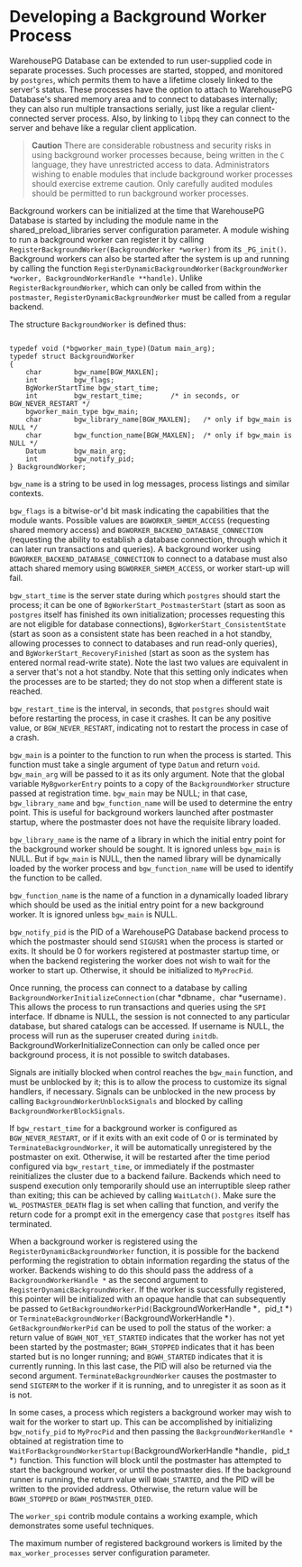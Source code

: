 # Developing a Background Worker Process 

WarehousePG Database can be extended to run user-supplied code in separate processes. Such processes are started, stopped, and monitored by `postgres`, which permits them to have a lifetime closely linked to the server's status. These processes have the option to attach to WarehousePG Database's shared memory area and to connect to databases internally; they can also run multiple transactions serially, just like a regular client-connected server process. Also, by linking to `libpq` they can connect to the server and behave like a regular client application.

> **Caution** There are considerable robustness and security risks in using background worker processes because, being written in the `C` language, they have unrestricted access to data. Administrators wishing to enable modules that include background worker processes should exercise extreme caution. Only carefully audited modules should be permitted to run background worker processes.

Background workers can be initialized at the time that WarehousePG Database is started by including the module name in the shared\_preload\_libraries server configuration parameter. A module wishing to run a background worker can register it by calling `RegisterBackgroundWorker(BackgroundWorker *worker)` from its `_PG_init()`. Background workers can also be started after the system is up and running by calling the function `RegisterDynamicBackgroundWorker(BackgroundWorker *worker, BackgroundWorkerHandle **handle)`. Unlike `RegisterBackgroundWorker`, which can only be called from within the `postmaster`, `RegisterDynamicBackgroundWorker` must be called from a regular backend.

The structure `BackgroundWorker` is defined thus:

```

typedef void (*bgworker_main_type)(Datum main_arg);
typedef struct BackgroundWorker
{
    char        bgw_name[BGW_MAXLEN];
    int         bgw_flags;
    BgWorkerStartTime bgw_start_time;
    int         bgw_restart_time;       /* in seconds, or BGW_NEVER_RESTART */
    bgworker_main_type bgw_main;
    char        bgw_library_name[BGW_MAXLEN];   /* only if bgw_main is NULL */
    char        bgw_function_name[BGW_MAXLEN];  /* only if bgw_main is NULL */
    Datum       bgw_main_arg;
    int         bgw_notify_pid;
} BackgroundWorker;

```

`bgw_name` is a string to be used in log messages, process listings and similar contexts.

`bgw_flags` is a bitwise-or'd bit mask indicating the capabilities that the module wants. Possible values are `BGWORKER_SHMEM_ACCESS` \(requesting shared memory access\) and `BGWORKER_BACKEND_DATABASE_CONNECTION` \(requesting the ability to establish a database connection, through which it can later run transactions and queries\). A background worker using `BGWORKER_BACKEND_DATABASE_CONNECTION` to connect to a database must also attach shared memory using `BGWORKER_SHMEM_ACCESS`, or worker start-up will fail.

`bgw_start_time` is the server state during which `postgres` should start the process; it can be one of `BgWorkerStart_PostmasterStart` \(start as soon as `postgres` itself has finished its own initialization; processes requesting this are not eligible for database connections\), `BgWorkerStart_ConsistentState` \(start as soon as a consistent state has been reached in a hot standby, allowing processes to connect to databases and run read-only queries\), and `BgWorkerStart_RecoveryFinished` \(start as soon as the system has entered normal read-write state\). Note the last two values are equivalent in a server that's not a hot standby. Note that this setting only indicates when the processes are to be started; they do not stop when a different state is reached.

`bgw_restart_time` is the interval, in seconds, that `postgres` should wait before restarting the process, in case it crashes. It can be any positive value, or `BGW_NEVER_RESTART`, indicating not to restart the process in case of a crash.

`bgw_main` is a pointer to the function to run when the process is started. This function must take a single argument of type `Datum` and return `void`. `bgw_main_arg` will be passed to it as its only argument. Note that the global variable `MyBgworkerEntry` points to a copy of the `BackgroundWorker` structure passed at registration time. `bgw_main` may be NULL; in that case, `bgw_library_name` and `bgw_function_name` will be used to determine the entry point. This is useful for background workers launched after postmaster startup, where the postmaster does not have the requisite library loaded.

`bgw_library_name` is the name of a library in which the initial entry point for the background worker should be sought. It is ignored unless `bgw_main` is NULL. But if `bgw_main` is NULL, then the named library will be dynamically loaded by the worker process and `bgw_function_name` will be used to identify the function to be called.

`bgw_function_name` is the name of a function in a dynamically loaded library which should be used as the initial entry point for a new background worker. It is ignored unless `bgw_main` is NULL.

`bgw_notify_pid` is the PID of a WarehousePG Database backend process to which the postmaster should send `SIGUSR1` when the process is started or exits. It should be 0 for workers registered at postmaster startup time, or when the backend registering the worker does not wish to wait for the worker to start up. Otherwise, it should be initialized to `MyProcPid`.

Once running, the process can connect to a database by calling `BackgroundWorkerInitializeConnection(`char *dbname`, `char *username`)`. This allows the process to run transactions and queries using the `SPI` interface. If dbname is NULL, the session is not connected to any particular database, but shared catalogs can be accessed. If username is NULL, the process will run as the superuser created during `initdb`. BackgroundWorkerInitializeConnection can only be called once per background process, it is not possible to switch databases.

Signals are initially blocked when control reaches the `bgw_main` function, and must be unblocked by it; this is to allow the process to customize its signal handlers, if necessary. Signals can be unblocked in the new process by calling `BackgroundWorkerUnblockSignals` and blocked by calling `BackgroundWorkerBlockSignals`.

If `bgw_restart_time` for a background worker is configured as `BGW_NEVER_RESTART`, or if it exits with an exit code of 0 or is terminated by `TerminateBackgroundWorker`, it will be automatically unregistered by the postmaster on exit. Otherwise, it will be restarted after the time period configured via `bgw_restart_time`, or immediately if the postmaster reinitializes the cluster due to a backend failure. Backends which need to suspend execution only temporarily should use an interruptible sleep rather than exiting; this can be achieved by calling `WaitLatch()`. Make sure the `WL_POSTMASTER_DEATH` flag is set when calling that function, and verify the return code for a prompt exit in the emergency case that `postgres` itself has terminated.

When a background worker is registered using the `RegisterDynamicBackgroundWorker` function, it is possible for the backend performing the registration to obtain information regarding the status of the worker. Backends wishing to do this should pass the address of a `BackgroundWorkerHandle *` as the second argument to `RegisterDynamicBackgroundWorker`. If the worker is successfully registered, this pointer will be initialized with an opaque handle that can subsequently be passed to `GetBackgroundWorkerPid(`BackgroundWorkerHandle *`, `pid_t *`)` or `TerminateBackgroundWorker(`BackgroundWorkerHandle *`)`. `GetBackgroundWorkerPid` can be used to poll the status of the worker: a return value of `BGWH_NOT_YET_STARTED` indicates that the worker has not yet been started by the postmaster; `BGWH_STOPPED` indicates that it has been started but is no longer running; and `BGWH_STARTED` indicates that it is currently running. In this last case, the PID will also be returned via the second argument. `TerminateBackgroundWorker` causes the postmaster to send `SIGTERM` to the worker if it is running, and to unregister it as soon as it is not.

In some cases, a process which registers a background worker may wish to wait for the worker to start up. This can be accomplished by initializing `bgw_notify_pid` to `MyProcPid` and then passing the `BackgroundWorkerHandle *` obtained at registration time to `WaitForBackgroundWorkerStartup(`BackgroundWorkerHandle *handle`, `pid_t *`)` function. This function will block until the postmaster has attempted to start the background worker, or until the postmaster dies. If the background runner is running, the return value will `BGWH_STARTED`, and the PID will be written to the provided address. Otherwise, the return value will be `BGWH_STOPPED` or `BGWH_POSTMASTER_DIED`.

The `worker_spi` contrib module contains a working example, which demonstrates some useful techniques.

The maximum number of registered background workers is limited by the `max_worker_processes` server configuration parameter.

